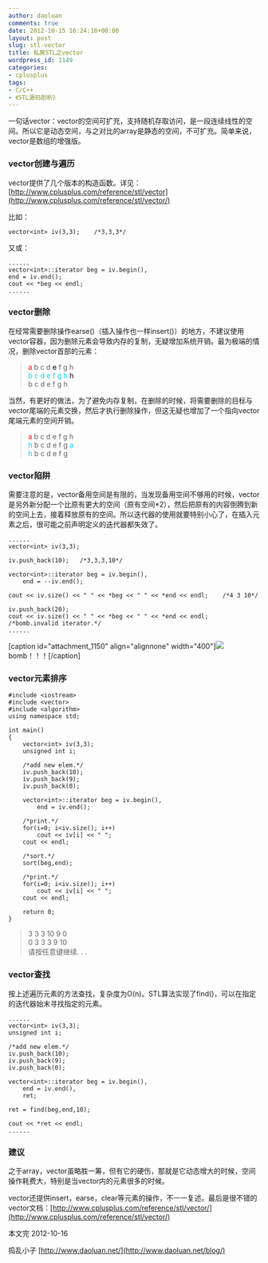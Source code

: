 ```yaml
---
author: daoluan
comments: true
date: 2012-10-15 16:24:18+00:00
layout: post
slug: stl-vector
title: 私房STL之vector
wordpress_id: 1149
categories:
- cplusplus
tags:
- C/C++
- 《STL源码剖析》
---
```


一句话vector：vector的空间可扩充，支持随机存取访问，是一段连续线性的空间。所以它是动态空间，与之对比的array是静态的空间，不可扩充。简单来说，vector是数组的增强版。


### vector创建与遍历


vector提供了几个版本的构造函数。详见：[http://www.cplusplus.com/reference/stl/vector](http://www.cplusplus.com/reference/stl/vector/)

比如：

    
    vector<int> iv(3,3);	/*3,3,3*/


<!-- more -->

又或：

    
    ......
    vector<int>::iterator beg = iv.begin(),
    end = iv.end();
    cout << *beg << endl;
    ......




### vector删除


在经常需要删除操作earse()（插入操作也一样insert()）的地方，不建议使用vector容器，因为删除元素会导致内存的复制，无疑增加系统开销。最为极端的情况，删除vector首部的元素：


<blockquote><p><span style="color: #ff0000;">a</span> b c d <span style="color: #000000;">e</span> f g h<br>
<span style="color: #00ccff;">b c d e&nbsp;f g h </span><span style="color: #000000;">h<br>
</span>b c d e&nbsp;f g h</p></blockquote>


当然，有更好的做法，为了避免内存复制，在删除的时候，将需要删除的目标与vector尾端的元素交换，然后才执行删除操作，但这无疑也增加了一个指向vector尾端元素的空间开销。


<blockquote><p><span style="color: #ff0000;">a</span>&nbsp;b c d&nbsp;e&nbsp;f g h<br>
<span style="color: #00ccff;">h</span> b c d&nbsp;e&nbsp;f g <span style="color: #00ccff;">a</span><br>
<span style="color: #00ccff;">h</span> b c d&nbsp;e&nbsp;f g</p></blockquote>




### vector陷阱


需要注意的是，vector备用空间是有限的，当发现备用空间不够用的时候，vector是另外新分配一个比原有更大的空间（原有空间*2），然后把原有的内容倒腾到新的空间上去，接着释放原有的空间。所以迭代器的使用就要特别小心了，在插入元素之后，很可能之前声明定义的迭代器都失效了。

    
    ......
    vector<int> iv(3,3);
    
    iv.push_back(10);	/*3,3,3,10*/
    
    vector<int>::iterator beg = iv.begin(),
    	end = --iv.end();
    
    cout << iv.size() << " " << *beg << " " << *end << endl;	/*4 3 10*/
    
    iv.push_back(20);
    cout << iv.size() << " " << *beg << " " << *end << endl;	/*bomb.invalid iterator.*/
    ......


[caption id="attachment_1150" align="alignnone" width="400"][![](http://daoluan.net/blog/wp-content/uploads/2012/10/vector_bomb.gif)](http://daoluan.net/blog/stl-vector/vector_bomb/) bomb！！！[/caption]


### vector元素排序



    
    #include <iostream>
    #include <vector>
    #include <algorithm>
    using namespace std;
    
    int main()
    {	
    	vector<int> iv(3,3);
    	unsigned int i;
    
    	/*add new elem.*/
    	iv.push_back(10);
    	iv.push_back(9);
    	iv.push_back(0);
    
    	vector<int>::iterator beg = iv.begin(),
    		end = iv.end();
    
    	/*print.*/
    	for(i=0; i<iv.size(); i++)
    		cout << iv[i] << " ";
    	cout << endl;
    
    	/*sort.*/
    	sort(beg,end);
    
    	/*print.*/
    	for(i=0; i<iv.size(); i++)
    		cout << iv[i] << " ";
    	cout << endl;
    
    	return 0;
    }




<blockquote><p>3 3 3 10 9 0<br>
0 3 3 3 9 10<br>
请按任意键继续. . .</p></blockquote>




### vector查找


按上述遍历元素的方法查找，复杂度为O(n)。STL算法实现了find()，可以在指定的迭代器始末寻找指定的元素。

    
    ......
    vector<int> iv(3,3);
    unsigned int i;
    
    /*add new elem.*/
    iv.push_back(10);
    iv.push_back(9);
    iv.push_back(0);
    
    vector<int>::iterator beg = iv.begin(),
    	end = iv.end(),
    	ret;
    
    ret = find(beg,end,10);
    
    cout << *ret << endl;
    ......




### 建议


之于array，vector虽略胜一筹，但有它的硬伤，那就是它动态增大的时候，空间操作耗费大，特别是当vector内的元素很多的时候。

vector还提供insert，earse，clear等元素的操作，不一一复述。最后是很不错的vector文档：[http://www.cplusplus.com/reference/stl/vector/](http://www.cplusplus.com/reference/stl/vector/)

本文完 2012-10-16

捣乱小子 [http://www.daoluan.net/](http://www.daoluan.net/blog/)
